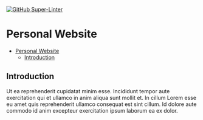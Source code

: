 [![GitHub Super-Linter](https://github.com/felixhoffmnn/website/workflows/Lint%20Code%20Base/badge.svg)](https://github.com/marketplace/actions/super-linter)

# Personal Website

- [Personal Website](#personal-website)
  - [Introduction](#introduction)

## Introduction

Ut ea reprehenderit cupidatat minim esse. Incididunt tempor aute exercitation qui et ullamco in anim aliqua sunt mollit et. In cillum Lorem esse eu amet quis reprehenderit ullamco consequat est sint cillum. Id dolore aute commodo id anim excepteur exercitation ipsum laborum ea ex dolor.
